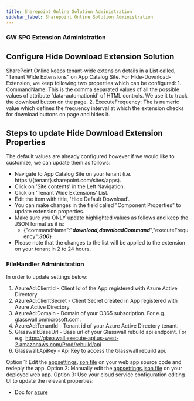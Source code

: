 ```yaml
---
title: Sharepoint Online Solution Administration
sidebar_label: Sharepoint Online Solution Administration
---
```


### GW SPO Extension Administration

## Configure Hide Download Extension Solution
SharePoint Online keeps tenant-wide extension details in a List called, "Tenant Wide Extensions" on App Catalog Site.
For Hide-Download-Extension, we keep following two properties which can be configured:
    1. CommandName: This is the comma separated values of all the possible values of attribute 'data-automationid' of HTML controls. We use it to track the download button on the page.
    2. ExecuteFrequency: The is numeric value which defines the frequency interval at which the extension checks for download buttons on page and hides it.

## Steps to update Hide Download Extension Properties
The default values are already configured however if we would like to customize, we can update them as follows:
- Navigate to App Catalog Site on your tenant (i.e. https://{tenant}.sharepoint.com/sites/apps).
- Click on 'Site contents' in the Left Navigation.
- Click on 'Tenant Wide Extensions' List.
- Edit the item with title, 'Hide Default Download'.
- You can make changes in the field called "Component Properties" to update extension properties. 
- Make sure you ONLY update highlighted values as follows and keep the JSON format as it is:
    * {"commandName":"<b><i>download,downloadCommand</i></b>","executeFrequency":<b><i>300</i></b>}
- Please note that the changes to the list will be applied to the extension on your tenant in 2 to 24 hours.


### FileHandler Administration
In order to update settings below:

1. AzureAd:ClientId - Client Id of the App registered with Azure Active Directory 
2. AzureAd:ClientSecret - Client Secret created in App registered with Azure Active Directory 
3. AzureAd:Domain - Domain of your O365 subscription. For e.g. glasswall.onmicrosoft.com.
4. AzureAd:TenantId - Tenant id of your Azure Active Directory tenant.  
5. Glasswall:BaseUrl - Base url of your Glasswall rebuild api endpoint. For e.g. https://glasswall.execute-api.us-west-2.amazonaws.com/Prod/rebuild/api
6. Glasswall:ApiKey - Api Key to access the Glasswall rebuild api.

Option 1: Edit the [appsettings.json file](https://github.com/k8-proxy/gp-sharepoint-plugins/blob/main/Online/glasswall.o365.filehandler/Net5/src/FileHandler/src/Glasswall.O365.FileHandler.App/appsettings.json) on your web app source code and redeply the app.
Option 2: Manually edit the [appsettings.json file](https://github.com/k8-proxy/gp-sharepoint-plugins/blob/main/Online/glasswall.o365.filehandler/Net5/src/FileHandler/src/Glasswall.O365.FileHandler.App/appsettings.json) on your deployed web app.
Option 3: Use your cloud service configuration editing UI to update the relevant properties:
   - Doc for [azure](https://docs.microsoft.com/en-us/azure/app-service/configure-common)



